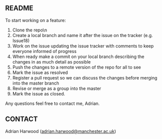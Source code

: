 ## README ##

To start working on a feature:

1) Clone the repo\n
2) Create a local branch and name it after the issue on the tracker (e.g. Issue18)
3) Work on the issue updating the issue tracker with comments to keep everyone informed of progress
4) When ready make a commit on your local branch describing the changes in as much detail as possible
5) Push the changes to a remote version of the repo for all to see
6) Mark the issue as resolved
7) Register a pull request so we can discuss the changes before merging into the master branch
8) Revise or merge as a group into the master
9) Mark the issue as closed.

Any questions feel free to contact me, Adrian.

## CONTACT ##

Adrian Harwood (adrian.harwood@manchester.ac.uk)